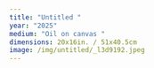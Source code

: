 ```yaml
---
title: "Untitled "
year: "2025"
medium: "Oil on canvas "
dimensions: 20x16in. / 51x40.5cm
image: /img/untitled/_l3d9192.jpeg
---
```




